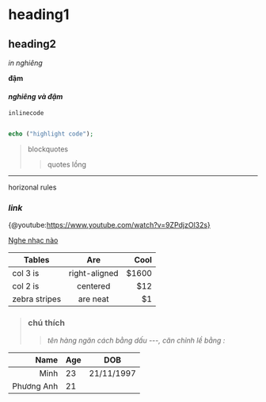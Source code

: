 # heading1
## heading2
*in nghiêng*

**đậm**

#### ***nghiêng và đậm***
`inlinecode`

```php

echo ("highlight code");

```

> blockquotes
>
>> quotes lồng

***
horizonal rules

### *link*
[1]: https://www.google.com "Google"

{@youtube:https://www.youtube.com/watch?v=9ZPdjzOl32s}


[Nghe nhạc nào](https://www.youtube.com/watch?v=9ZPdjzOl32s)

| Tables        | Are           | Cool  |
| ------------- |:-------------:| -----:|
| col 3 is      | right-aligned | $1600 |
| col 2 is      | centered      |   $12 |
| zebra stripes | are neat      |    $1 |

>### **chú thích**
>
>> *tên hàng ngăn cách bằng dấu ---, căn chỉnh lề bằng :*

|Name|Age|DOB|
|----:|:---|:---:|
|Minh|23|21/11/1997|
|Phương Anh|21||
